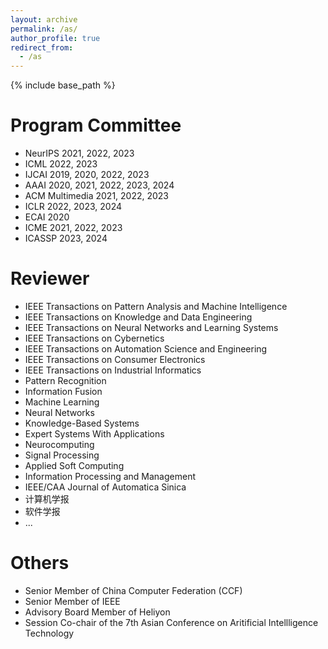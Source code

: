 ```yaml
---
layout: archive
permalink: /as/
author_profile: true
redirect_from:
  - /as
---
```

<!-- Google tag (gtag.js) -->
<script async src="https://www.googletagmanager.com/gtag/js?id=G-T0S164QJL9"></script>
<script>
  window.dataLayer = window.dataLayer || [];
  function gtag(){dataLayer.push(arguments);}
  gtag('js', new Date());

  gtag('config', 'G-T0S164QJL9');
</script>
{% include base_path %}

Program Committee
======
* NeurIPS 2021, 2022, 2023
* ICML 2022, 2023
* IJCAI 2019, 2020, 2022, 2023
* AAAI 2020, 2021, 2022, 2023, 2024
* ACM Multimedia 2021, 2022, 2023
* ICLR 2022, 2023, 2024
* ECAI 2020
* ICME 2021, 2022, 2023
* ICASSP 2023, 2024

Reviewer
======
* IEEE Transactions on Pattern Analysis and Machine Intelligence
* IEEE Transactions on Knowledge and Data Engineering 
* IEEE Transactions on Neural Networks and Learning Systems
* IEEE Transactions on Cybernetics
* IEEE Transactions on Automation Science and Engineering
* IEEE Transactions on Consumer Electronics
* IEEE Transactions on Industrial Informatics
* Pattern Recognition
* Information Fusion
* Machine Learning
* Neural Networks
* Knowledge-Based Systems
* Expert Systems With Applications
* Neurocomputing
* Signal Processing
* Applied Soft Computing
* Information Processing and Management
* IEEE/CAA Journal of Automatica Sinica
* 计算机学报
* 软件学报
* ...

Others
======
* Senior Member of China Computer Federation (CCF)
* Senior Member of IEEE
* Advisory Board Member of Heliyon
* Session Co-chair of the 7th Asian Conference on Aritificial Intellligence Technology
